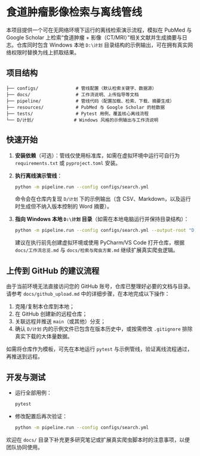 # 食道肿瘤影像检索与离线管线

本项目提供一个可在无网络环境下运行的离线检索演示流程，模拟在 PubMed 与 Google Scholar 上检索“食道肿瘤 + 影像（CT/MRI）”相关文献并生成摘要与日志。仓库同时包含 Windows 本地 `D:\计划` 目录结构的示例输出，可在拥有真实网络权限时替换为线上抓取结果。

## 项目结构

```
├── configs/              # 管线配置（默认检索关键字、数据源）
├── docs/                 # 工作流说明、上传指导等文档
├── pipeline/             # 管线代码（配置加载、检索、下载、摘要生成）
├── resources/            # PubMed 与 Google Scholar 的桩数据
├── tests/                # Pytest 用例，覆盖核心离线流程
└── D/计划/               # Windows 风格的示例输出与工作流说明
```

## 快速开始

1. **安装依赖**（可选）：管线仅使用标准库，如需在虚拟环境中运行可自行为 `requirements.txt` 或 `pyproject.toml` 安装。
2. **执行离线演示管线**：

   ```bash
   python -m pipeline.run --config configs/search.yml
   ```

   命令会在仓库内复现 `D/计划` 下的示例输出（含 CSV、Markdown，以及运行时生成但不纳入版本控制的 Word 摘要）。

3. **指向 Windows 本地 `D:\计划` 目录**（如需在本地电脑运行并保持目录结构）：

   ```bash
   python -m pipeline.run --config configs/search.yml --output-root "D:/计划"
   ```

   建议在执行前先创建虚拟环境或使用 PyCharm/VS Code 打开仓库，根据 `docs/工作流总览.md` 与 `docs/检索与爬虫方案.md` 继续扩展真实爬虫逻辑。

## 上传到 GitHub 的建议流程

由于当前环境无法直接访问您的 GitHub 账号，仓库已整理好必要的文档与目录。请参考 `docs/github_upload.md` 中的详细步骤，在本地完成以下操作：

1. 克隆/复制本仓库到本地；
2. 在 GitHub 创建新的远程仓库；
3. 关联远程并推送 `main`（或其他）分支；
4. 确认 `D/计划` 内的示例文件已包含在版本历史中，或按需修改 `.gitignore` 排除真实下载的大体量数据。

如需将仓库作为模板，可先在本地运行 `pytest` 与示例管线，验证离线流程通过，再推送到远程。

## 开发与测试

- 运行全部用例：

  ```bash
  pytest
  ```

- 修改配置后再次验证：

  ```bash
  python -m pipeline.run --config configs/search.yml
  ```

欢迎在 `docs/` 目录下补充更多研究笔记或扩展真实爬虫脚本时的注意事项，以便团队协同使用。

